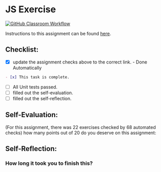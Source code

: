 JS Exercise
===================================
[![GitHub Classroom Workflow](https://s///github.com/it3049c-fall22-henderson/js-exercises-thomp2m3/actions/workflows/classroom.yml/badge.svg)](https://s///github.com/it3049c-fall22-henderson/js-exercises-thomp2m3/actions/workflows/classroom.yml)

Instructions to this assignment can be found [here](https://it3049c.github.io/coursework/assignments/js-exercises/).

## Checklist:
- [x] update the assignment checks above to the correct link. - Done Automatically
```md
- [x] This task is complete.
```
- [ ] All Unit tests passed.
- [ ] filled out the self-evaluation.
- [ ] filled out the self-reflection.

## Self-Evaluation: 
(For this assignment, there was 22 exercises checked by 68 automated checks)
how many points out of 20 do you deserve on this assignment:

## Self-Reflection:
<!-- What did you learn that you found interesting -->

### How long it took you to finish this?
